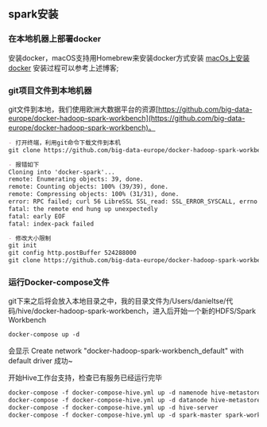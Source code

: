 ## spark安装

### 在本地机器上部署docker

安装docker，macOS支持用Homebrew来安装docker方式安装 [macOs上安装docker](https://www.runoob.com/docker/macos-docker-install.html) 安装过程可以参考上述博客;

### git项目文件到本地机器
git文件到本地，我们使用欧洲大数据平台的资源[https://github.com/big-data-europe/docker-hadoop-spark-workbench](https://github.com/big-data-europe/docker-hadoop-spark-workbench)。

```markdown
- 打开终端，利用git命令下载文件到本机
git clone https://github.com/big-data-europe/docker-hadoop-spark-workbench.git

- 报错如下
Cloning into 'docker-spark'...
remote: Enumerating objects: 39, done.
remote: Counting objects: 100% (39/39), done.
remote: Compressing objects: 100% (31/31), done.
error: RPC failed; curl 56 LibreSSL SSL_read: SSL_ERROR_SYSCALL, errno 54
fatal: the remote end hung up unexpectedly
fatal: early EOF
fatal: index-pack failed

- 修改大小限制
git init
git config http.postBuffer 524288000
git clone https://github.com/big-data-europe/docker-hadoop-spark-workbench.git
```

### 运行Docker-compose文件

git下来之后将会放入本地目录之中，我的目录文件为/Users/danieltse/代码/hive/docker-hadoop-spark-workbench，进入后开始一个新的HDFS/Spark Workbench
```markdown
docker-compose up -d
```
会显示 Create network "docker-hadoop-spark-workbench_default" with default driver 
成功~

开始Hive工作台支持，检查已有服务已经运行完毕
```markdown
docker-compose -f docker-compose-hive.yml up -d namenode hive-metastore-postgresql
docker-compose -f docker-compose-hive.yml up -d datanode hive-metastore
docker-compose -f docker-compose-hive.yml up -d hive-server
docker-compose -f docker-compose-hive.yml up -d spark-master spark-worker spark-notebook hue
```




